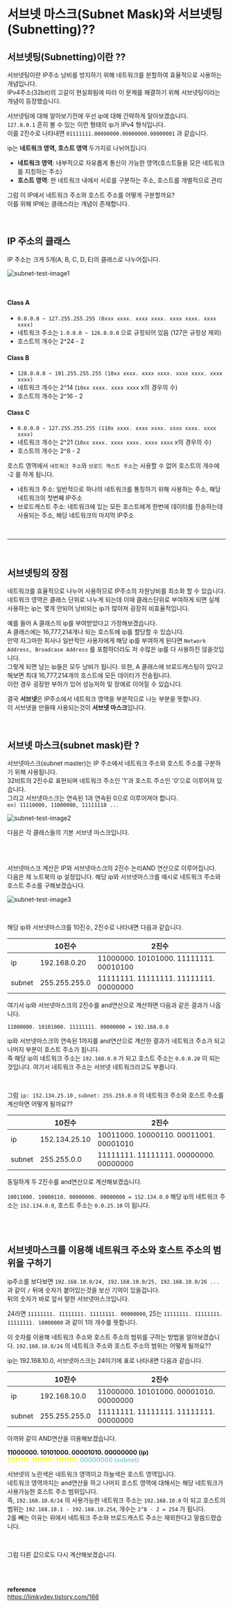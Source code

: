 # **서브넷 마스크(Subnet Mask)와 서브넷팅(Subnetting)??**

## **서브넷팅(Subnetting)이란 ??**

서브넷팅이란 IP주소 낭비를 방지하기 위해 네트워크를 분할하여 효율적으로 사용하는 개념입니다.  
IPv4주소(32bit)의 고갈이 현실화됨에 따라 이 문제를 해결하기 위해 서브넷팅이라는 개념이 등장했습니다.  

서브넷팅에 대해 알아보기전에 우선 ip에 대해 간략하게 알아보겠습니다.  
`127.0.0.1` 흔히 볼 수 있는 이런 형태의 ip가 IPv4 형식입니다.  
이를 2진수로 나타내면 `01111111.00000000.00000000.00000001` 과 같습니다.  

ip는 __네트워크 영역, 호스트 영역__ 두가지로 나뉘어집니다.

- __네트워크 영역__: 내부적으로 자유롭게 통신이 가능한 영역(호스트들을 모은 네트워크를 지칭하는 주소)
- __호스트 영역__: 한 네트워크 내에서 서로를 구분하는 주소, 호스트를 개별적으로 관리  

그럼 이 IP에서 네트워크 주소와 호스트 주소를 어떻게 구분할까요?  
이를 위해 IP에는 클래스라는 개념이 존재합니다.

<br>

## __IP 주소의 클래스__

IP 주소는 크게 5개(A, B, C, D, E)의 클래스로 나누어집니다.

![subnet-test-image1](https://user-images.githubusercontent.com/28802545/220924131-0999ab05-ddf3-48ce-bc46-09dbaab7d053.png)

<br>

#### __Class A__
- `0.0.0.0 ~ 127.255.255.255 (0xxx xxxx. xxxx xxxx. xxxx xxxx. xxxx xxxx)`
- 네트워크 주소는 `1.0.0.0 ~ 126.0.0.0` 으로 규정되어 있음 (127은 규정상 제외)
- 호스트의 개수는 2^24 - 2

#### __Class B__
- `128.0.0.0 ~ 191.255.255.255 (10xx xxxx. xxxx xxxx. xxxx xxxx. xxxx xxxx)`
- 네트워크 개수는 2^14 (`10xx xxxx. xxxx xxxx` x의 경우의 수)
- 호스트의 개수는 2^16 - 2

#### __Class C__
- `0.0.0.0 ~ 127.255.255.255 (110x xxxx. xxxx xxxx. xxxx xxxx. xxxx xxxx)`
- 네트워크 개수는 2^21 (`10xx xxxx. xxxx xxxx. xxxx xxxx` x의 경우의 수)
- 호스트의 개수는 2^8 - 2


호스트 영역에서 `네트워크 주소`와 `브로드 캐스트 주소`는 사용할 수 없어 호스트의 개수에 -2 를 하게 됩니다.  
- 네트워크 주소: 일반적으로 하나의 네트워크를 통칭하기 위해 사용하는 주소, 해당 네트워크의 첫번째 IP주소
- 브로드캐스트 주소: 네트워크에 있는 모든 호스트에게 한번에 데이터를 전송하는데 사용되는 주소, 해당 네트워크의 마지막 IP주소

<br>
<hr>
<br>

## **서브넷팅의 장점**

네트워크를 효율적으로 나누어 사용하므로 IP주소의 자원낭비를 최소화 할 수 있습니다.  
네트워크 영역은 클래스 단위로 나누게 되는데 이때 클래스단위로 부여하게 되면 실제 사용하는 ip는 몇개 안되어 낭비되는 ip가 많아져 굉장히 비효율적입니다.  

예를 들어 A 클래스의 ip를 부여받았다고 가정해보겠습니다.  
A 클래스에는 16,777,214개나 되는 호스트에 ip를 할당할 수 있습니다.  
만약 자그마한 회사나 일반적인 사용자에게 해당 ip를 부여하게 된다면 `Network Address, Broadcase Address` 를 포함하더라도 저 수많은 ip를 다 사용하진 않을것입니다.  
그렇게 되면 남는 ip들은 모두 낭비가 됩니다. 또한, A 클래스에 브로드캐스팅이 있다고 해보면 최대 16,777,214개의 호스트에 모든 데이터가 전송됩니다.  
이런 경우 굉장한 부하가 있어 성능저하 및 장애로 이어질 수 있습니다.

결국 **서브넷**은 IP주소에서 네트워크 영역을 부분적으로 나눈 부분을 뜻합니다.  
이 서브넷을 만들때 사용되는것이 **서브넷 마스크**입니다.

<br>

## **서브넷 마스크(subnet mask)란 ?**

서브넷마스크(subnet master)는 IP 주소에서 네트워크 주소와 호스트 주소를 구분하기 위해 사용됩니다.   
32비트의 2진수로 표현되며 네트워크 주소인 '1'과 호스트 주소인 '0'으로 이루어져 있습니다.  
그리고 서브넷마스크는 연속된 1과 연속된 0으로 이루어져야 합니다.  
`ex) 11110000, 11000000, 11111110 ...`  

![subnet-test-image2](https://user-images.githubusercontent.com/28802545/222728884-ccc2e39f-89ba-4789-b120-0a2b962cc22c.png)

다음은 각 클래스들의 기본 서브넷 마스크입니다.  

<br><br>

서브넷마스크 계산은 IP와 서브넷마스크의 2진수 논리AND 연산으로 이루어집니다.  
다음은 제 노트북의 ip 설정입니다. 해당 ip와 서브넷마스크를 예시로 네트워크 주소와 호스트 주소를 구해보겠습니다.

![subnet-test-image3](https://user-images.githubusercontent.com/28802545/222729234-efdaad75-36ba-4d76-887f-64cf2e1bda4d.png)

<br>

해당 ip와 서브넷마스크를 10진수, 2진수로 나타내면 다음과 같습니다.

|  | 10진수  | 2진수   |
| --- | ----- | ------ |
| ip   | 192.168.0.20 | 11000000. 10101000. 11111111. 00010100   |
| subnet  | 255.255.255.0 | 11111111. 11111111. 11111111. 00000000 |

여기서 ip와 서브넷마스크의 2진수를 and연산으로 계산하면 다음과 같은 결과가 나옵니다.  

`11000000. 10101000. 11111111. 00000000 = 192.168.0.0`  

ip와 서브넷마스크의 연속된 1까지를 and연산으로 계산한 결과가 네트워크 주소가 되고 나머지 부분이 호스트 주소가 됩니다.  
즉 해당 ip의 네트워크 주소는 `192.168.0.0` 가 되고 호스트 주소는 `0.0.0.20` 이 되는것입니다.
여기서 네트워크 주소는 서브넷 네트워크라고도 부릅니다.

<br>

그럼 `ip: 152.134.25.10` , `subnet: 255.255.0.0` 의 네트워크 주소와 호스트 주소를 계산하면 어떻게 될까요??

|  | 10진수  | 2진수   |
| --- | ----- | ------ |
| ip   | 152.134.25.10 | 10011000. 10000110. 00011001. 00001010   |
| subnet  | 255.255.0.0 | 11111111. 11111111. 00000000. 00000000 |

동일하게 두 2진수를 and연산으로 계산해보겠습니다.

`10011000. 10000110. 00000000. 00000000 = 152.134.0.0`
해당 ip의 네트워크 주소는 `152.134.0.0`, 호스트 주소는 `0.0.25.10` 이 됩니다.

<br>
<br>

## __서브넷마스크를 이용해 네트워크 주소와 호스트 주소의 범위을 구하기__

ip주소를 보다보면 `192.168.10.0/24, 192.168.10.0/25, 192.168.10.0/26 ...` 과 같이 `/` 뒤에 숫자가 붙어있는것을 보신 기억이 있을겁니다.  
뒤의 숫자가 바로 앞서 말한 서브넷마스크입니다.

24라면 `11111111. 11111111. 11111111. 00000000`, 25는 `11111111. 11111111. 11111111. 10000000` 과 같이 1의 개수를 뜻합니다.  

이 숫자를 이용해 네트워크 주소와 호스트 주소의 범위를 구하는 방법을 알아보겠습니다.
`192.168.10.0/24` 의 네트워크 주소와 호스트 주소의 범위는 어떻게 될까요??

ip는 192.168.10.0, 서브넷마스크는 24이기에 표로 나타내면 다음과 같습니다.

|  | 10진수  | 2진수   |
| --- | ----- | ------ |
| ip   | 192.168.10.0 | 11000000. 10101000. 00001010. 00000000   |
| subnet  | 255.255.255.0 | 11111111. 11111111. 11111111. 00000000 |

아까와 같이 AND연산을 이용해보겠습니다.  

__11000000. 10101000. 00001010. 00000000 (ip)__  
__<span style='color: yellow'>11111111. 11111111. 11111111.</span> <span style='color: skyblue'>00000000 (subnet)</span>__

서브넷의 노란색은 네트워크 영역이고 하늘색은 호스트 영역입니다.  
네트워크 영역까지는 and연산을 하고 나머지 호스트 영역에 대해서는 해당 네트워크가 사용가능한 호스트 주소 범위입니다.  
즉, `192.168.10.0/24` 의 사용가능한 네트워크 주소는 `192.168.10.0` 이 되고 호스트의 범위는 `192.168.10.1 - 192.168.10.254`, 개수는 `2^8 - 2 = 254` 가 됩니다.  
2를 빼는 이유는 위에서 네트워크 주소와 브로드캐스트 주소는 재외한다고 말씀드렸습니다.

<br>

그럼 다른 값으로도 다시 계산해보겠습니다.

<br>
<br>

**reference**  
https://limkydev.tistory.com/166